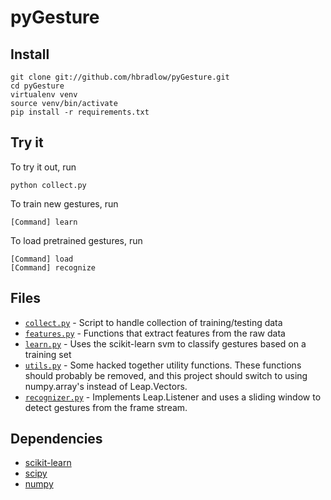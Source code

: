 pyGesture
=========

Install
------

    git clone git://github.com/hbradlow/pyGesture.git
    cd pyGesture
    virtualenv venv
    source venv/bin/activate
    pip install -r requirements.txt

Try it
------

To try it out, run

    python collect.py

To train new gestures, run

    [Command] learn

To load pretrained gestures, run

    [Command] load
    [Command] recognize

Files
-----

* [`collect.py`](https://github.com/hbradlow/pyGesture/blob/master/collect.py) - Script to handle collection of training/testing data
* [`features.py`](https://github.com/hbradlow/pyGesture/blob/master/features.py) - Functions that extract features from the raw data
* [`learn.py`](https://github.com/hbradlow/pyGesture/blob/master/learn.py) - Uses the scikit-learn svm to classify gestures based on a training set
* [`utils.py`](https://github.com/hbradlow/pyGesture/blob/master/utils.py) - Some hacked together utility functions. These functions should probably be removed, and this project should switch to using numpy.array's instead of Leap.Vectors.
* [`recognizer.py`](https://github.com/hbradlow/pyGesture/blob/master/recognizer.py) - Implements Leap.Listener and uses a sliding window to detect gestures from the frame stream.

Dependencies
------------

* [scikit-learn](http://scikit-learn.org/)
* [scipy](http://www.scipy.org/)
* [numpy](http://numpy.scipy.org/)

